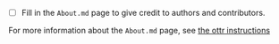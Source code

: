 - [ ] Fill in the `About.md` page to give credit to authors and contributors.

For more information about the `About.md` page, see [the ottr instructions](https://www.ottrproject.org/more_features.html#Giving_credits_to_contributors)
